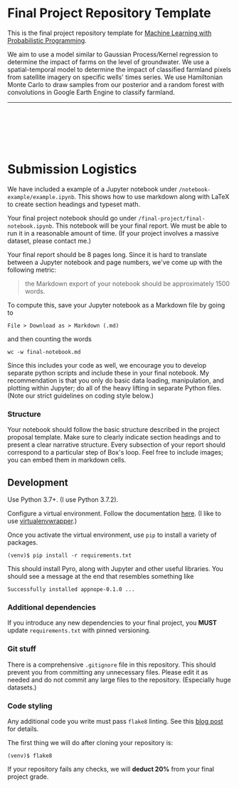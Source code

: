# Final Project Repository Template

This is the final project repository template for
[Machine Learning with Probabilistic Programming](http://www.proditus.com/mlpp2019).

We aim to use a model similar to Gaussian Process/Kernel regression to determine the impact of farms on the level of groundwater.  We use a spatial-temporal model to determine the impact of classified farmland pixels from satellite imagery on specific wells' times series. We use Hamiltonian Monte Carlo to draw samples from our posterior and a random forest with convolutions in Google Earth Engine to classify farmland.



*********
&nbsp;
&nbsp;

&nbsp;

&nbsp;

# Submission Logistics
We have included a example of a Jupyter notebook under
`/notebook-example/example.ipynb`. This shows how to use markdown along with
LaTeX to create section headings and typeset math.

Your final project notebook should go under
`/final-project/final-notebook.ipynb`. This notebook will be your final report.
We must be able to run it in a reasonable amount of time. (If your project
involves a massive dataset, please contact me.)

Your final report should be 8 pages long. Since it is hard to translate between
a Jupyter notebook and page numbers, we've come up with the following metric:
> the Markdown export of your notebook should be approximately 1500 words.

To compute this, save your Jupyter notebook as a Markdown file by going to
```
File > Download as > Markdown (.md)
```
and then counting the words
```
wc -w final-notebook.md
```

Since this includes your code as well, we encourage you to develop separate
python scripts and include these in your final notebook. My recommendation is
that you only do basic data loading, manipulation, and plotting within Jupyter;
do all of the heavy lifting in separate Python files. (Note our strict
guidelines on coding style below.)

### Structure
Your notebook should follow the basic structure described in the project
proposal template. Make sure to clearly indicate section headings and to
present a clear narrative structure. Every subsection of your report should
correspond to a particular step of Box's loop. Feel free to include images; you
can embed them in markdown cells.

## Development
Use Python 3.7+. (I use Python 3.7.2).

Configure a virtual environment.
Follow the documentation
[here](https://docs.python.org/3.7/tutorial/venv.html).
(I like to use [virtualenvwrapper](http://virtualenvwrapper.readthedocs.io/).)

Once you activate the virtual environment, use `pip` to install a variety of
packages.
```{bash}
(venv)$ pip install -r requirements.txt
```

This should install Pyro, along with Jupyter and other useful libraries.
You should see a message at the end that resembles something like
```
Successfully installed appnope-0.1.0 ...
```

### Additional dependencies
If you introduce any new dependencies to your final project, you **MUST**
update `requirements.txt` with pinned versioning.

### Git stuff
There is a comprehensive `.gitignore` file in this repository. This should prevent you from committing any unnecessary files. Please edit it as needed and do not commit any large files to the repository. (Especially huge datasets.)

### Code styling
Any additional code you write must pass `flake8` linting. See this
[blog post](https://medium.com/python-pandemonium/what-is-flake8-and-why-we-should-use-it-b89bd78073f2) for details.

The first thing we will do after cloning your repository is:
```{bash}
(venv)$ flake8
```

If your repository fails any checks, we will **deduct 20%** from your final project grade.
